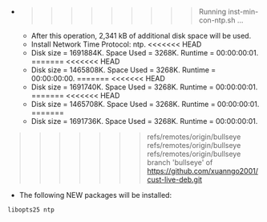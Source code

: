 * >>>>>>>>> Running inst-min-con-ntp.sh ...
  * After this operation, 2,341 kB of additional disk space will be used.
  * Install Network Time Protocol: ntp.
<<<<<<< HEAD
  * Disk size = 1691884K. Space Used = 3268K. Runtime = 00:00:00:01.
=======
<<<<<<< HEAD
  * Disk size = 1465808K. Space Used = 3268K. Runtime = 00:00:00:00.
=======
<<<<<<< HEAD
  * Disk size = 1691740K. Space Used = 3268K. Runtime = 00:00:00:01.
=======
<<<<<<< HEAD
  * Disk size = 1465708K. Space Used = 3268K. Runtime = 00:00:00:01.
=======
  * Disk size = 1691736K. Space Used = 3268K. Runtime = 00:00:00:01.
>>>>>>> refs/remotes/origin/bullseye
>>>>>>> refs/remotes/origin/bullseye
>>>>>>> refs/remotes/origin/bullseye
>>>>>>> branch 'bullseye' of https://github.com/xuanngo2001/cust-live-deb.git
  * The following NEW packages will be installed:
  ```bash
libopts25 ntp
  ```
